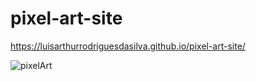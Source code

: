 # pixel-art-site
https://luisarthurrodriguesdasilva.github.io/pixel-art-site/


![pixelArt](https://user-images.githubusercontent.com/66787949/172967901-bbdfb8ce-8477-4ee4-98ae-24f76d504680.gif)
